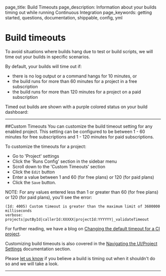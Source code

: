 page_title: Build Timeouts
page_description: Information about your builds timing out while running Continuous Integration
page_keywords: getting started, questions, documentation, shippable, config, yml


# Build timeouts

To avoid situations where builds hang due to test or build scripts, we will time out your builds in specific scenarios.   

By default, your builds will time out if:

-   there is no log output or a command hangs for 10 minutes, or
-   the build runs for more than 60 minutes for a project in a free subscription
-   the build runs for more than 120 minutes for a project on a paid subscription

Timed out builds are shown with a purple colored status on your build dashboard:



---

##Custom Timeouts
You can customize the build timeout setting for any enabled project. This setting can be configured to be between 1 - 60 minutes for free subscriptions and 1 - 120 minutes for paid subscriptions.

To customize the timeouts for a project:

- Go to 'Project' settings
- Click the 'Runs Config' section in the sidebar menu
- Scroll down to the 'Custom Timeouts' section
- Click the `Edit` button
- Enter a value between 1 and 60 (for free plans) or 120 (for paid plans)
- Click the `Save` button.

NOTE: For any values entered less than 1 or greater than 60 (for free plans) or 120 (for paid plans), you'll see the error:

```
(Id: 4005) Custom timeout is greater than the maximum limit of 3600000 milliseconds
verbose: projects|putById|callerId:XXXXX|projectId:YYYYYY|_validateTimeout
```

For further reading, we have a blog on [Changing the default timeout for a CI project](http://blog.shippable.com/changing-the-default-timeout-for-a-continuous-integration-project).

Customizing build timeouts is also covered in the [Navigating the UI/Project Settings](/navigating_ui/projects/settings/#custom-timeout) documentation section.

Please [let us know](https://github.com/shippable/support/issues) if you believe a build is timing out when it shouldn't do so and we will take a look.

---
